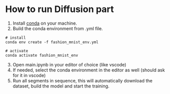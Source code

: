 # How to run Diffusion part

1. Install [conda](https://anaconda.org/anaconda/conda) on your machine.
2. Build the conda environment from .yml file.

```
# install
conda env create -f fashion_mnist_env.yml

# activate
conda activate fashion_mnist_env
```
3. Open main.ipynb in your editor of choice (like vscode)
4. If needed, select the conda environment in the editor as well (should ask for it in vscode)
5. Run all segments in sequence, this will automatically download the dataset, build the model and start the training.
